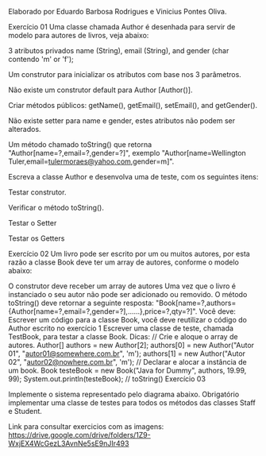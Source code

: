 Elaborado por Eduardo Barbosa Rodrigues e Vinicius Pontes Oliva.

Exercício 01 Uma classe chamada Author é desenhada para servir de modelo para autores de livros, veja abaixo:

3 atributos privados name (String), email (String), and gender (char contendo 'm' or 'f');

Um construtor para inicializar os atributos com base nos 3 parâmetros.

Não existe um construtor default para Author [Author()].

Criar métodos públicos: getName(), getEmail(), setEmail(), and getGender().

Não existe setter para name e gender, estes atributos não podem ser alterados.

Um método chamado toString() que retorna "Author[name=?,email=?,gender=?]", exemplo "Author[name=Wellington Tuler,email=tulermoraes@yahoo.com,gender=m]".

Escreva a classe Author e desenvolva uma de teste, com os seguintes itens:

Testar construtor.

Verificar o método toString().

Testar o Setter

Testar os Getters

Exercício 02 Um livro pode ser escrito por um ou muitos autores, por esta razão a classe Book deve ter um array de autores, conforme o modelo abaixo:

O construtor deve receber um array de autores
Uma vez que o livro é instanciado o seu autor não pode ser adicionado ou removido.
O método toString() deve retornar a seguinte resposta: "Book[name=?,authors={Author[name=?,email=?,gender=?],......},price=?,qty=?]". Você deve:
Escrever um código para a classe Book, você deve reutilizar o código do Author escrito no exercício 1
Escrever uma classe de teste, chamada TestBook, para testar a classe Book. Dicas: // Crie e aloque o array de autores. Author[] authors = new Author[2]; authors[0] = new Author("Autor 01", "autor01@somewhere.com.br", 'm'); authors[1] = new Author("Autor 02", "autor02@nowhere.com.br", 'm'); // Declarar e alocar a instância de um book. Book testeBook = new Book("Java for Dummy", authors, 19.99, 99); System.out.println(testeBook); // toString()
Exercício 03

Implemente o sistema representado pelo diagrama abaixo. Obrigatório implementar uma classe de testes para todos os métodos das classes Staff e Student.

Link para consultar exercicios com as imagens: https://drive.google.com/drive/folders/1Z9-WxjEX4WcGezL3AvnNe5sE9nJIr493

